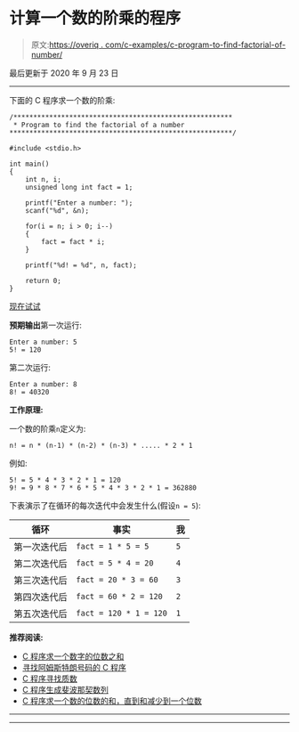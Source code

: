 # 计算一个数的阶乘的程序

> 原文:[https://overiq . com/c-examples/c-program-to-find-factorial-of-number/](https://overiq.com/c-examples/c-program-to-find-the-factorial-of-a-number/)

最后更新于 2020 年 9 月 23 日

* * *

下面的 C 程序求一个数的阶乘:

```
/*******************************************************
 * Program to find the factorial of a number
********************************************************/

#include <stdio.h>

int main() 
{
    int n, i;
    unsigned long int fact = 1;

    printf("Enter a number: ");
    scanf("%d", &n);

    for(i = n; i > 0; i--)
    {        
        fact = fact * i;                
    }

    printf("%d! = %d", n, fact);

    return 0;
}

```

[现在试试](https://overiq.com/c-online-compiler/mYA/)

**预期输出**第一次运行:

```
Enter a number: 5
5! = 120

```

第二次运行:

```
Enter a number: 8
8! = 40320

```

**工作原理:**

一个数的阶乘`n`定义为:

```
n! = n * (n-1) * (n-2) * (n-3) * ..... * 2 * 1

```

例如:

```
5! = 5 * 4 * 3 * 2 * 1 = 120
9! = 9 * 8 * 7 * 6 * 5 * 4 * 3 * 2 * 1 = 362880

```

下表演示了在循环的每次迭代中会发生什么(假设`n = 5`):

| 循环 | 事实 | 我 |
| --- | --- | --- |
| 第一次迭代后 | `fact = 1 * 5 = 5` | `5` |
| 第二次迭代后 | `fact = 5 * 4 = 20` | `4` |
| 第三次迭代后 | `fact = 20 * 3 = 60` | `3` |
| 第四次迭代后 | `fact = 60 * 2 = 120` | `2` |
| 第五次迭代后 | `fact = 120 * 1 = 120` | `1` |

**推荐阅读:**

*   [C 程序求一个数字的位数之和](/c-examples/c-program-to-find-the-sum-of-digits-of-a-number/)
*   [寻找阿姆斯特朗号码的 C 程序](/c-examples/c-program-to-find-armstrong-numbers/)
*   [C 程序寻找质数](/c-examples/c-program-to-find-prime-numbers/)
*   [C 程序生成斐波那契数列](/c-examples/c-program-to-generate-fibonacci-sequence/)
*   [C 程序求一个数的位数的和，直到和减少到一个位数](/c-examples/c-program-to-find-the-sum-of-the-digits-of-a-number-untill-the-sum-is-reduced-to-a-single-digit/)

* * *

* * *